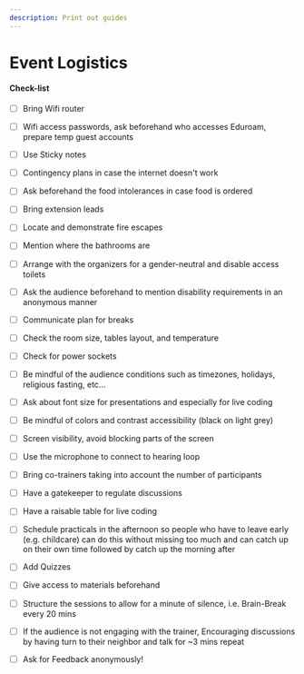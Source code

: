 ```yaml
---
description: Print out guides
---
```


# Event Logistics

#### Check-list

* [ ]  Bring Wifi router 
* [ ] Wifi access passwords, ask beforehand who accesses Eduroam, prepare temp guest accounts
* [ ] Use Sticky notes 
* [ ] Contingency plans in case the internet doesn't work 
* [ ] Ask beforehand the food intolerances in case food is ordered 
* [ ] Bring extension leads 
* [ ] Locate and demonstrate fire escapes 
* [ ] Mention where the bathrooms are 
* [ ] Arrange with the organizers for a gender-neutral and disable access toilets 
* [ ] Ask the audience beforehand to mention disability requirements in an anonymous manner
* [ ] Communicate plan for breaks 
* [ ] Check the room size, tables layout, and temperature 
* [ ] Check for power sockets 
* [ ] Be mindful of the audience conditions such as timezones, holidays, religious fasting, etc... 
* [ ] Ask about font size for presentations and especially for live coding 
* [ ] Be mindful of colors and contrast accessibility \(black on light grey\) 
* [ ] Screen visibility, avoid blocking parts of the screen 
* [ ] Use the microphone to connect to hearing loop 
* [ ]  Bring co-trainers taking into account the number of participants 
* [ ] Have a gatekeeper to regulate discussions 
* [ ] Have a raisable table for live coding 
* [ ] Schedule practicals in the afternoon so people who have to leave early \(e.g. childcare\) can do this without missing too much and can catch up on their own time followed by catch up the morning after 
* [ ] Add Quizzes 
* [ ] Give access to materials beforehand 
* [ ]  Structure the sessions to allow for a minute of silence, i.e. Brain-Break every 20 mins 
* [ ] If the audience is not engaging with the trainer, Encouraging discussions by having turn to their neighbor and talk for ~3 mins repeat 
* [ ]  Ask for Feedback anonymously!  

